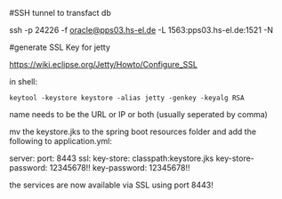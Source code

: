 #SSH tunnel to transfact db

ssh -p 24226 -f oracle@pps03.hs-el.de -L 1563:pps03.hs-el.de:1521 -N

#generate SSL Key for jetty

https://wiki.eclipse.org/Jetty/Howto/Configure_SSL

in shell: 

	keytool -keystore keystore -alias jetty -genkey -keyalg RSA

name needs to be the URL or IP or both (usually seperated by comma)

mv the keystore.jks to the spring boot resources folder and add the following to application.yml:

server:
  port: 8443
  ssl:
    key-store: classpath:keystore.jks
    key-store-password: 12345678!!
    key-password: 12345678!!

the services are now available via SSL using port 8443!
